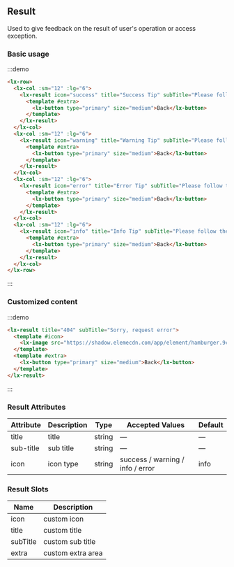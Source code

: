 ## Result

Used to give feedback on the result of user's operation or access exception.

### Basic usage

:::demo

```html
<lx-row>
  <lx-col :sm="12" :lg="6">
    <lx-result icon="success" title="Success Tip" subTitle="Please follow the instructions">
      <template #extra>
        <lx-button type="primary" size="medium">Back</lx-button>
      </template>
    </lx-result>
  </lx-col>
  <lx-col :sm="12" :lg="6">
    <lx-result icon="warning" title="Warning Tip" subTitle="Please follow the instructions">
      <template #extra>
        <lx-button type="primary" size="medium">Back</lx-button>
      </template>
    </lx-result>
  </lx-col>
  <lx-col :sm="12" :lg="6">
    <lx-result icon="error" title="Error Tip" subTitle="Please follow the instructions">
      <template #extra>
        <lx-button type="primary" size="medium">Back</lx-button>
      </template>
    </lx-result>
  </lx-col>
  <lx-col :sm="12" :lg="6">
    <lx-result icon="info" title="Info Tip" subTitle="Please follow the instructions">
      <template #extra>
        <lx-button type="primary" size="medium">Back</lx-button>
      </template>
    </lx-result>
  </lx-col>
</lx-row>
```

:::

### Customized content

:::demo

```html
<lx-result title="404" subTitle="Sorry, request error">
  <template #icon>
    <lx-image src="https://shadow.elemecdn.com/app/element/hamburger.9cf7b091-55e9-11e9-a976-7f4d0b07eef6.png"></lx-image>
  </template>
  <template #extra>
    <lx-button type="primary" size="medium">Back</lx-button>
  </template>
</lx-result>
```

:::

### Result Attributes

| Attribute     | Description    | Type            | Accepted Values      | Default   |
|-------------  |---------------- |---------------- |---------------------- |-------- |
| title          | title         | string  |          —             |    —     |
| sub-title    | sub title  | string | — |    —  |
| icon  | icon type    | string  |    success / warning / info / error  |  info |

### Result Slots

| Name | Description |
|------|--------|
| icon | custom icon  |
| title | custom title     |
| subTitle | custom sub title     |
| extra | custom  extra area    |
